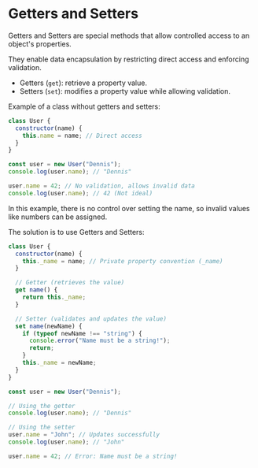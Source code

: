 # Getters and Setters

Getters and Setters are special methods that allow controlled access to an object's properties.

They enable data encapsulation by restricting direct access and enforcing validation.

- Getters (`get`): retrieve a property value.
- Setters (`set`): modifies a property value while allowing validation.

Example of a class without getters and setters:

```JavaScript
class User {
  constructor(name) {
    this.name = name; // Direct access
  }
}

const user = new User("Dennis");
console.log(user.name); // "Dennis"

user.name = 42; // No validation, allows invalid data
console.log(user.name); // 42 (Not ideal)
```

In this example, there is no control over setting the name, so invalid values like numbers can be assigned.

The solution is to use Getters and Setters:

```JavaScript
class User {
  constructor(name) {
    this._name = name; // Private property convention (_name)
  }

  // Getter (retrieves the value)
  get name() {
    return this._name;
  }

  // Setter (validates and updates the value)
  set name(newName) {
    if (typeof newName !== "string") {
      console.error("Name must be a string!");
      return;
    }
    this._name = newName;
  }
}

const user = new User("Dennis");

// Using the getter
console.log(user.name); // "Dennis"

// Using the setter
user.name = "John"; // Updates successfully
console.log(user.name); // "John"

user.name = 42; // Error: Name must be a string!
```